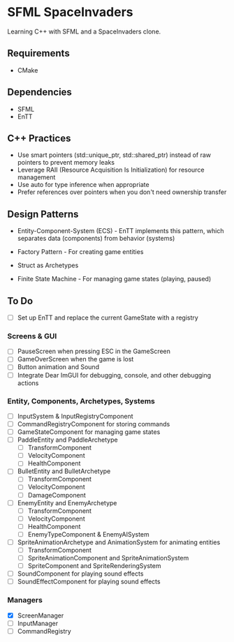 # SFML SpaceInvaders

Learning C++ with SFML and a SpaceInvaders clone.

## Requirements

* CMake

## Dependencies

* SFML
* EnTT

## C++ Practices

* Use smart pointers (std::unique_ptr, std::shared_ptr) instead of raw pointers to prevent memory leaks
* Leverage RAII (Resource Acquisition Is Initialization) for resource management
* Use auto for type inference when appropriate
* Prefer references over pointers when you don't need ownership transfer

## Design Patterns

* Entity-Component-System (ECS) - EnTT implements this pattern, which separates data (components) from behavior (systems)
* Factory Pattern - For creating game entities
* Struct as Archetypes

* Finite State Machine - For managing game states (playing, paused) 

## To Do

- [ ] Set up EnTT and replace the current GameState with a registry

### Screens & GUI

- [ ] PauseScreen when pressing ESC in the GameScreen
- [ ] GameOverScreen when the game is lost
- [ ] Button animation and Sound
- [ ] Integrate Dear ImGUI for debugging, console, and other debugging actions

### Entity, Components, Archetypes, Systems

- [ ] InputSystem & InputRegistryComponent
- [ ] CommandRegistryComponent for storing commands
- [ ] GameStateComponent for managing game states
- [ ] PaddleEntity and PaddleArchetype
  - [ ] TransformComponent
  - [ ] VelocityComponent
  - [ ] HealthComponent
- [ ] BulletEntity and BulletArchetype
  - [ ] TransformComponent
  - [ ] VelocityComponent
  - [ ] DamageComponent
- [ ] EnemyEntity and EnemyArchetype
  - [ ] TransformComponent
  - [ ] VelocityComponent
  - [ ] HealthComponent
  - [ ] EnemyTypeComponent & EnemyAISystem
- [ ] SpriteAnimationArchetype and AnimationSystem for animating entities
  - [ ] TransformComponent
  - [ ] SpriteAnimationComponent and SpriteAnimationSystem
  - [ ] SpriteComponent and SpriteRenderingSystem
- [ ] SoundComponent for playing sound effects
- [ ] SoundEffectComponent for playing sound effects

### Managers

- [x] ScreenManager
- [ ] InputManager
- [ ] CommandRegistry
